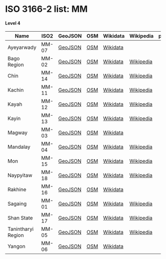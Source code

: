 # ISO 3166-2 list: MM


#### Level 4
Name | ISO2 | GeoJSON | OSM | Wikidata | Wikipedia | population 
--- | --- | --- | --- | --- | --- | --: 
Ayeyarwady | MM-07 | [GeoJSON](../../export/geojson/q7/iso2/MM/MM-07.geojson) | [OSM](https://www.openstreetmap.org/relation/5996473) | [Wikidata](https://www.wikidata.org/wiki/Q47047) |  | 6184829
Bago Region | MM-02 | [GeoJSON](../../export/geojson/q7/iso2/MM/MM-02.geojson) | [OSM](https://www.openstreetmap.org/relation/5996474) | [Wikidata](https://www.wikidata.org/wiki/Q800124) | [Wikipedia](http://en.wikipedia.org/wiki/en%3ABago%20Region) | 4867373
Chin | MM-14 | [GeoJSON](../../export/geojson/q7/iso2/MM/MM-14.geojson) | [OSM](https://www.openstreetmap.org/relation/5996475) | [Wikidata](https://www.wikidata.org/wiki/Q46910) | [Wikipedia](http://en.wikipedia.org/wiki/de%3AChin-Staat) | 
Kachin | MM-11 | [GeoJSON](../../export/geojson/q7/iso2/MM/MM-11.geojson) | [OSM](https://www.openstreetmap.org/relation/5996476) | [Wikidata](https://www.wikidata.org/wiki/Q140646) | [Wikipedia](http://en.wikipedia.org/wiki/en%3AKachin%20State) | 
Kayah | MM-12 | [GeoJSON](../../export/geojson/q7/iso2/MM/MM-12.geojson) | [OSM](https://www.openstreetmap.org/relation/5996477) | [Wikidata](https://www.wikidata.org/wiki/Q652845) | [Wikipedia](http://en.wikipedia.org/wiki/de%3AKayah-Staat) | 
Kayin | MM-13 | [GeoJSON](../../export/geojson/q7/iso2/MM/MM-13.geojson) | [OSM](https://www.openstreetmap.org/relation/5996478) | [Wikidata](https://www.wikidata.org/wiki/Q495342) | [Wikipedia](http://en.wikipedia.org/wiki/de%3AKayin-Staat) | 
Magway | MM-03 | [GeoJSON](../../export/geojson/q7/iso2/MM/MM-03.geojson) | [OSM](https://www.openstreetmap.org/relation/5996479) | [Wikidata](https://www.wikidata.org/wiki/Q833013) |  | 3917055
Mandalay | MM-04 | [GeoJSON](../../export/geojson/q7/iso2/MM/MM-04.geojson) | [OSM](https://www.openstreetmap.org/relation/5996480) | [Wikidata](https://www.wikidata.org/wiki/Q119494) | [Wikipedia](http://en.wikipedia.org/wiki/en%3AMandalay%20Region) | 6165723
Mon | MM-15 | [GeoJSON](../../export/geojson/q7/iso2/MM/MM-15.geojson) | [OSM](https://www.openstreetmap.org/relation/5996481) | [Wikidata](https://www.wikidata.org/wiki/Q818742) | [Wikipedia](http://en.wikipedia.org/wiki/de%3AMon-Staat) | 
Naypyitaw | MM-18 | [GeoJSON](../../export/geojson/q7/iso2/MM/MM-18.geojson) | [OSM](https://www.openstreetmap.org/relation/5996482) | [Wikidata](https://www.wikidata.org/wiki/Q4796) | [Wikipedia](http://en.wikipedia.org/wiki/en%3ANaypyidaw%20Union%20Territory) | 
Rakhine | MM-16 | [GeoJSON](../../export/geojson/q7/iso2/MM/MM-16.geojson) | [OSM](https://www.openstreetmap.org/relation/5996483) | [Wikidata](https://www.wikidata.org/wiki/Q233838) |  | 3188807
Sagaing | MM-01 | [GeoJSON](../../export/geojson/q7/iso2/MM/MM-01.geojson) | [OSM](https://www.openstreetmap.org/relation/5996484) | [Wikidata](https://www.wikidata.org/wiki/Q847289) | [Wikipedia](http://en.wikipedia.org/wiki/en%3ASagaing%20Region) | 5325347
Shan State | MM-17 | [GeoJSON](../../export/geojson/q7/iso2/MM/MM-17.geojson) | [OSM](https://www.openstreetmap.org/relation/5996485) | [Wikidata](https://www.wikidata.org/wiki/Q456847) | [Wikipedia](http://en.wikipedia.org/wiki/my%3A%E1%80%9B%E1%80%BE%E1%80%99%E1%80%BA%E1%80%B8%E1%80%95%E1%80%BC%E1%80%8A%E1%80%BA%E1%80%94%E1%80%9A%E1%80%BA) | 
Tanintharyi Region | MM-05 | [GeoJSON](../../export/geojson/q7/iso2/MM/MM-05.geojson) | [OSM](https://www.openstreetmap.org/relation/5996486) | [Wikidata](https://www.wikidata.org/wiki/Q843954) | [Wikipedia](http://en.wikipedia.org/wiki/en%3ATanintharyi%20Region) | 1408101
Yangon | MM-06 | [GeoJSON](../../export/geojson/q7/iso2/MM/MM-06.geojson) | [OSM](https://www.openstreetmap.org/relation/5996487) | [Wikidata](https://www.wikidata.org/wiki/Q856781) |  | 7360703
